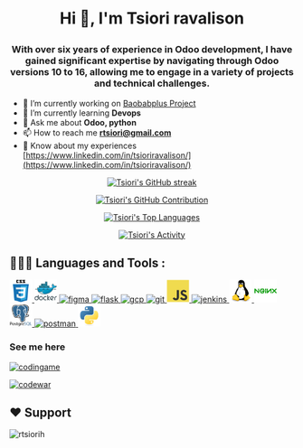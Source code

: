 
# <p align="center">Hi 👋, I'm Tsiori ravalison</p>
  
<h3 align="center">With over six years of experience in Odoo development, I have gained significant expertise by navigating through Odoo versions 10 to 16, allowing me to engage in a variety of projects and technical challenges.</h3>

- 🔭 I’m currently working on [Baobabplus Project](https://www.baobabplus.com/)
- 🌱 I’m currently learning **Devops**
- 💬 Ask me about **Odoo, python**
- 📫 How to reach me **rtsiori@gmail.com** 
- 📄 Know about my experiences [https://www.linkedin.com/in/tsioriravalison/](https://www.linkedin.com/in/tsioriravalison/)

<p align="center">
  <a href="https://github.com/tsiorimg">
    <img src="https://github-readme-streak-stats.herokuapp.com/?user=tsiorimg&theme=radical&border=7F3FBF&background=0D1117" alt="Tsiori's GitHub streak"/>
  </a>
</p>


<p align="center">
  <a href="https://github.com/tsiorimg">
    <img src="https://github-profile-summary-cards.vercel.app/api/cards/profile-details?username=tsiorimg&theme=radical" alt="Tsiori's GitHub Contribution"/>
  </a>
</p>

<p align="center">
  <a href="https://github.com/tsiorimg"><img alt="Tsiori's Top Languages" src="https://denvercoder1-github-readme-stats.vercel.app/api/top-langs/?username=tsiorimg&langs_count=8&layout=compact&theme=react&border_color=7F3FBF&bg_color=0D1117&title_color=F85D7F&icon_color=F8D866"/></a>
</p>
<P align="center">
 <a href="https://github.com/tsiorimg"><img alt="Tsiori's Activity" src="https://github-readme-activity-graph.vercel.app/graph?username=tsiorimg&custom_title=Tsiori's%20GitHub%20Activity%20Graph&bg_color=0D1117&color=7F3FBF&line=7F3FBF&point=7F3FBF&area_color=FFFFFF&title_color=FFFFFF&area=true"/></a>
</P>


## 🧑🏻‍💻 Languages and Tools : 

<p> <a href="https://www.w3schools.com/css/" target="_blank" rel="noreferrer"> <img src="https://raw.githubusercontent.com/devicons/devicon/master/icons/css3/css3-original-wordmark.svg" alt="css3" width="40" height="40"/> </a> <a href="https://www.docker.com/" target="_blank" rel="noreferrer"> <img src="https://raw.githubusercontent.com/devicons/devicon/master/icons/docker/docker-original-wordmark.svg" alt="docker" width="40" height="40"/> </a> <a href="https://www.figma.com/" target="_blank" rel="noreferrer"> <img src="https://www.vectorlogo.zone/logos/figma/figma-icon.svg" alt="figma" width="40" height="40"/> </a> <a href="https://flask.palletsprojects.com/" target="_blank" rel="noreferrer"> <img src="https://www.vectorlogo.zone/logos/pocoo_flask/pocoo_flask-icon.svg" alt="flask" width="40" height="40"/> </a> <a href="https://cloud.google.com" target="_blank" rel="noreferrer"> <img src="https://www.vectorlogo.zone/logos/google_cloud/google_cloud-icon.svg" alt="gcp" width="40" height="40"/> </a> <a href="https://git-scm.com/" target="_blank" rel="noreferrer"> <img src="https://www.vectorlogo.zone/logos/git-scm/git-scm-icon.svg" alt="git" width="40" height="40"/> </a> <a href="https://developer.mozilla.org/en-US/docs/Web/JavaScript" target="_blank" rel="noreferrer"> <img src="https://raw.githubusercontent.com/devicons/devicon/master/icons/javascript/javascript-original.svg" alt="javascript" width="40" height="40"/> </a> <a href="https://www.jenkins.io" target="_blank" rel="noreferrer"> <img src="https://www.vectorlogo.zone/logos/jenkins/jenkins-icon.svg" alt="jenkins" width="40" height="40"/> </a> <a href="https://www.linux.org/" target="_blank" rel="noreferrer"> <img src="https://raw.githubusercontent.com/devicons/devicon/master/icons/linux/linux-original.svg" alt="linux" width="40" height="40"/> </a> <a href="https://www.nginx.com" target="_blank" rel="noreferrer"> <img src="https://raw.githubusercontent.com/devicons/devicon/master/icons/nginx/nginx-original.svg" alt="nginx" width="40" height="40"/> </a> <a href="https://www.postgresql.org" target="_blank" rel="noreferrer"> <img src="https://raw.githubusercontent.com/devicons/devicon/master/icons/postgresql/postgresql-original-wordmark.svg" alt="postgresql" width="40" height="40"/> </a> <a href="https://postman.com" target="_blank" rel="noreferrer"> <img src="https://www.vectorlogo.zone/logos/getpostman/getpostman-icon.svg" alt="postman" width="40" height="40"/> </a> <a href="https://www.python.org" target="_blank" rel="noreferrer"> <img src="https://raw.githubusercontent.com/devicons/devicon/master/icons/python/python-original.svg" alt="python" width="40" height="40"/> </a></p>


### See me here
<a href="https://www.codingame.com/profile/3056bfe9629a558c84269880a7251fcb2934683" target="_blank" rel="noreferrer"> <img src="https://img.shields.io/badge/CodinGame-F2BB13.svg?style=for-the-badge&logo=CodinGame&logoColor=black" alt="codingame"/> </a>


<a href="https://www.codewars.com/users/tsiorimg" target="_blank" rel="noreferrer"> <img src="https://www.codewars.com/users/tsiorimg/badges/large" alt="codewar"/> </a>


## ❤️ Support  

<a href="https://www.buymeacoffee.com/tsiori"> 
<img align="left" src="https://cdn.buymeacoffee.com/buttons/v2/default-yellow.png" height="50" width="210" alt="rtsiorih" /></a></p><br><br><br>
        
